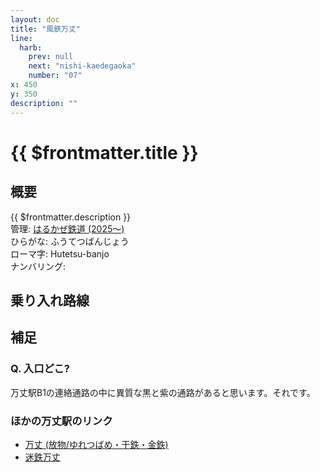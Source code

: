 ```yaml
---
layout: doc
title: "風鉄万丈"
line:
  harb:  
    prev: null 
    next: "nishi-kaedegaoka"
    number: "07" 
x: 450
y: 350
description: ""
---
```


# {{ $frontmatter.title }} <ViewinMap />
<!-- ![駅の写真の説明](駅の写真のURL) -->

## 概要
{{ $frontmatter.description }}  
管理: [はるかぜ鉄道 (2025～)](/company/harukaze/index.md)    
ひらがな: ふうてつばんじょう  
ローマ字: Hutetsu-banjo  
ナンバリング: <Numberling />

## 乗り入れ路線
<LineInfo />

## 補足
### Q. 入口どこ?
万丈駅B1の連絡通路の中に異質な黒と紫の通路があると思います。それです。
### ほかの万丈駅のリンク
- [万丈 (放物/ゆれつばめ・干鉄・金鉄)](/station/stations/banzyo.md)
- [迷鉄万丈](/station/stations/meitetsubanjo.md)